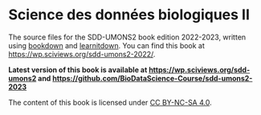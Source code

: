 # Science des données biologiques II

The source files for the SDD-UMONS2 book edition 2022-2023, written using [bookdown](https://bookdown.org/home/about.html) and [learnitdown](https://www.sciviews.org/learnitdown/). You can find this book at <https://wp.sciviews.org/sdd-umons2-2022/>.

**Latest version of this book is available at <https://wp.sciviews.org/sdd-umons2> and <https://github.com/BioDataScience-Course/sdd-umons2-2023>**

The content of this book is licensed under [CC BY-NC-SA 4.0](https://creativecommons.org/licenses/by-nc-sa/4.0/deed.fr).
